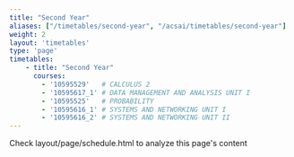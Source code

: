 ```yaml
---
title: "Second Year"
aliases: ["/timetables/second-year", "/acsai/timetables/second-year"]
weight: 2
layout: 'timetables'
type: 'page'
timetables:
    - title: "Second Year"
      courses: 
        - '10595529'   # CALCULUS 2
        - '10595617_1' # DATA MANAGEMENT AND ANALYSIS UNIT I
        - '10595525'   # PROBABILITY
        - '10595616_1' # SYSTEMS AND NETWORKING UNIT I
        - '10595616_2' # SYSTEMS AND NETWORKING UNIT II
---
```


Check layout/page/schedule.html to analyze this page's content
